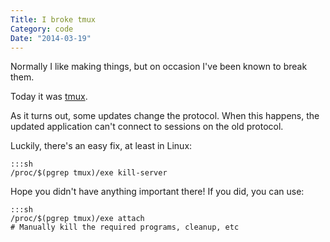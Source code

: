 ```yaml
---
Title: I broke tmux
Category: code
Date: "2014-03-19"
---
```


Normally I like making things, but on occasion I've been known to break them.

Today it was [tmux].

As it turns out, some updates change the protocol. When this happens, the updated application can't connect to sessions on the old protocol.

Luckily, there's an easy fix, at least in Linux:

	:::sh
	/proc/$(pgrep tmux)/exe kill-server

Hope you didn't have anything important there! If you did, you can use:

	:::sh
	/proc/$(pgrep tmux)/exe attach
	# Manually kill the required programs, cleanup, etc

[tmux]: http://tmux.sourceforge.net/
